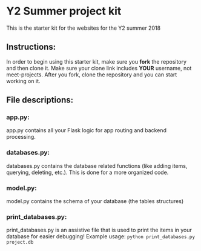 # Y2 Summer project kit
This is the starter kit for the websites for the Y2 summer 2018

## Instructions:
In order to begin using this starter kit, make sure you **fork** the repository and then clone it. Make sure your clone link includes **YOUR** username, not meet-projects.
After you fork, clone the repository and you can start working on it.


## File descriptions:

### app.py:
app.py contains all your Flask logic for app routing and backend processing.

### databases.py:
databases.py contains the database related functions (like adding items, querying, deleting, etc.). This is done for a more organized code.

### model.py:
model.py contains the schema of your database (the tables structures)

### print_databases.py:
print_databases.py is an assistive file that is used to print the items in your database for easier debugging! Example usage: ```python print_databases.py project.db```